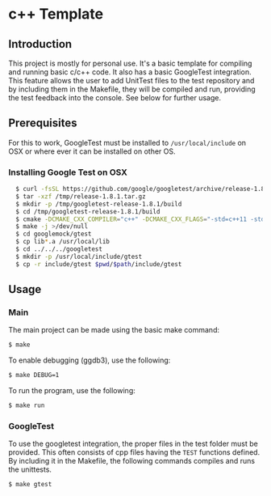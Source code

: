 # c++ Template

## Introduction

This project is mostly for personal use. It's a basic template for compiling and running basic c/c++ code. It also has a basic GoogleTest integration. This feature allows the user to add UnitTest files to the test repository and by including them in the Makefile, they will be compiled and run, providing the test feedback into the console. See below for further usage.

## Prerequisites

For this to work, GoogleTest must be installed to `/usr/local/include` on OSX or where ever it can be installed on other OS.

### Installing Google Test on OSX
```sh
  $ curl -fsSL https://github.com/google/googletest/archive/release-1.8.1.tar.gz -o /tmp/release-1.8.1.tar.gz
  $ tar -xzf /tmp/release-1.8.1.tar.gz
  $ mkdir -p /tmp/googletest-release-1.8.1/build
  $ cd /tmp/googletest-release-1.8.1/build
  $ cmake -DCMAKE_CXX_COMPILER="c++" -DCMAKE_CXX_FLAGS="-std=c++11 -stdlib=libc++" ../ >/dev/null
  $ make -j >/dev/null
  $ cd googlemock/gtest
  $ cp lib*.a /usr/local/lib
  $ cd ../../../googletest
  $ mkdir -p /usr/local/include/gtest
  $ cp -r include/gtest $pwd/$path/include/gtest
```

## Usage

### Main

The main project can be made using the basic make command:

```sh
$ make
```

To enable debugging (ggdb3), use the following:

```sh
$ make DEBUG=1
```

To run the program, use the following:

```sh
$ make run 
```

### GoogleTest

To use the googletest integration, the proper files in the test folder must be provided. This often consists of cpp files having the `TEST` functions defined. By including it in the Makefile, the following commands compiles and runs the unittests.

```sh
$ make gtest
```
